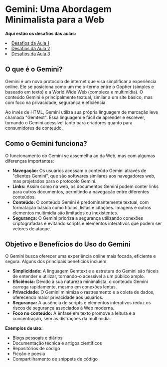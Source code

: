   <h1>Gemini: Uma Abordagem Minimalista para a Web</h1>

**Aqui estão os desafios das aulas:**
<li><a href="https://github.com/BeatrizVencio/Imersao-Alura-2/tree/main/Aula_1">Desafios da Aula 1</a></li>
<li><a href="https://github.com/BeatrizVencio/Imersao-Alura-2/tree/main/Aula_2">Desafios da Aula 2</a></li>
<li><a href="https://github.com/BeatrizVencio/Imersao-Alura-2/tree/main/Aula_3">Desafios da Aula 3</a></li>

  <section>
        <h2>O que é o Gemini?</h2>
        <p>Gemini é um novo protocolo de internet que visa simplificar a experiência online. Ele se posiciona como um meio-termo entre o Gopher (simples e baseado em texto) e a World Wide Web (complexa e multimídia). O conteúdo Gemini é principalmente textual, similar a um site básico, mas com foco na privacidade, segurança e eficiência.</p>
        <p>Ao invés de HTML, Gemini utiliza sua própria linguagem de marcação leve chamada "Gemtext". Essa linguagem é fácil de aprender e escrever, tornando o Gemini acessível tanto para criadores quanto para consumidores de conteúdo.</p>
    </section>

  <section>
        <h2>Como o Gemini funciona?</h2>
        <p>O funcionamento do Gemini se assemelha ao da Web, mas com algumas diferenças importantes:</p>
        <ul>
            <li><b>Navegação:</b> Os usuários acessam o conteúdo Gemini através de "clientes Gemini", que são softwares similares aos navegadores web, mas projetados para o protocolo Gemini.</li>
            <li><b>Links:</b> Assim como na web, os documentos Gemini podem conter links para outros documentos, permitindo a navegação entre diferentes conteúdos.</li>
            <li><b>Conteúdo:</b> O conteúdo Gemini é predominantemente textual, com formatação básica como títulos, listas e citações. Imagens e outros elementos multimídia são limitados ou inexistentes.</li>
            <li><b>Segurança:</b> O Gemini prioriza a segurança utilizando conexões criptografadas e evitando scripts e elementos interativos que podem ser vetores de ataque.</li>
        </ul>
    </section>

  <section>
        <h2>Objetivo e Benefícios do Uso do Gemini</h2>
        <p>O Gemini busca oferecer uma experiência online mais focada, eficiente e segura. Alguns dos principais benefícios incluem:</p>
        <ul>
            <li><b>Simplicidade:</b> A linguagem Gemtext e a estrutura do Gemini são fáceis de entender e utilizar, tornando-o acessível a um público amplo.</li>
            <li><b>Eficiência:</b> Devido à sua natureza minimalista, o conteúdo Gemini carrega rapidamente, mesmo em conexões lentas.</li>
            <li><b>Privacidade:</b> O Gemini minimiza o rastreamento e a coleta de dados, oferecendo maior privacidade aos usuários.</li>
            <li><b>Segurança:</b> A ausência de scripts e elementos interativos reduz os riscos de segurança associados à Web moderna.</li>
            <li><b>Foco no conteúdo:</b> A ênfase em texto promove a leitura e a concentração, sem as distrações da multimídia.</li>
        </ul>
        <p><b>Exemplos de uso:</b></p>
        <ul>
            <li>Blogs pessoais e diários</li>
            <li>Documentação técnica e artigos científicos</li>
            <li>Repositórios de código</li>
            <li>Ficção e poesia</li>
            <li>Compartilhamento de snippets de código</li>
        </ul>
    </section>

</body>
</html>

